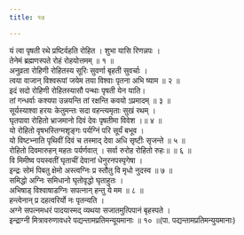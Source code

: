 ```yaml
---
title: १७

---
```

यं त्वा पृषती रथे प्रष्टिर्वहति रोहित । शुभा यासि रिणन्नपः ।  
तेनेमं ब्रह्मणस्पते रोहं रोहयोत्तमम् ॥ १ ॥  
अनुव्रता रोहिणी रोहितस्य सूरिः सुवर्णा बृहती सुवर्चाः ।  
त्वया वाजान् विश्वरूपां जयेम तया विश्वाः पृतना अभि ष्याम ॥ २ ॥  
इदं सदो रोहिणी रोहितस्यासौ पन्थाः पृषती येन याति।  
तां गन्धर्वाः कश्यपा उन्नयन्ति तां रक्षन्ति कवयो ऽप्रमादम् ॥ ३ ॥  
सूर्यस्याश्वा हरयः केतुमन्तः सदा वहन्त्यमृताः सुखं रथम् ।  
घृतपावा रोहितो भ्राजमानो दिवं देवः पृषतीमा विवेश ।॥ ४ ॥  
यो रोहितो वृषभस्तिग्मशृङ्गः पर्यग्निं परि सूर्यं बभूव ।  
यो विष्टभ्नाति पृथिवीं दिवं च तस्माद् देवा अधि सृष्टीः सृजन्ते ॥ ५ ॥  
रोहितो दिवमारुहन् महतः पर्यर्णवात् । सर्वा रुरोह रोहितो रुहः॥ ॥ ६ ॥  
वि मिमीष्व पयस्वतीं घृताचीं देवानां धेनुरनपस्पृगेषा ।  
इन्द्रः सोमं पिबतु क्षेमो अस्त्वग्निः प्र स्तौतु वि मृधो नुदस्व ॥ ७ ॥  
समिद्धो अग्निः समिधानो घृतोवृद्धो घृताहुतः ।  
अभिषाड् विश्वाषाडग्निः सपत्नान् हन्तु ये मम ॥ ८ ॥  
हन्त्वेनान् प्र दहत्वरिर्यो नः पृतन्यति ।  
अग्ने सपत्नमधरं पादयास्मद् व्यथया सजातमुत्पिपानं बृहस्पते ।  
इन्द्राग्नी मित्रावरुणावधरे पद्यन्तामप्रतिमन्यूयमानाः ॥ १० ॥(पा. पद्यन्तामप्रतिमन्युयमानाः)  
  
